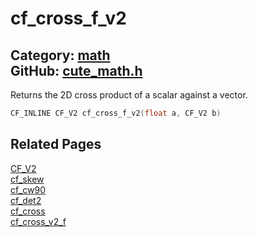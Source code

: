 [](../header.md ':include')

# cf_cross_f_v2

Category: [math](/api_reference?id=math)  
GitHub: [cute_math.h](https://github.com/RandyGaul/cute_framework/blob/master/include/cute_math.h)  
---

Returns the 2D cross product of a scalar against a vector.

```cpp
CF_INLINE CF_V2 cf_cross_f_v2(float a, CF_V2 b)
```

## Related Pages

[CF_V2](/math/cf_v2.md)  
[cf_skew](/math/cf_skew.md)  
[cf_cw90](/math/cf_cw90.md)  
[cf_det2](/math/cf_det2.md)  
[cf_cross](/math/cf_cross.md)  
[cf_cross_v2_f](/math/cf_cross_v2_f.md)  

